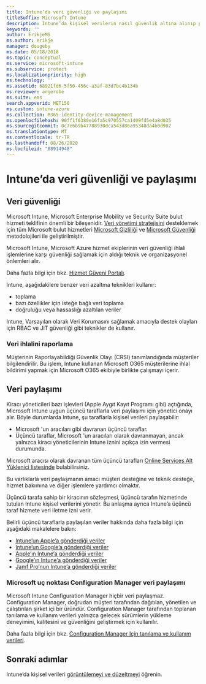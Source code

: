 ```yaml
---
title: Intune’da veri güvenliği ve paylaşımı
titleSuffix: Microsoft Intune
description: Intune’da kişisel verilerin nasıl güvenlik altına alınıp paylaşıldığını öğrenin.
keywords: ''
author: ErikjeMS
ms.author: erikje
manager: dougeby
ms.date: 05/18/2018
ms.topic: conceptual
ms.service: microsoft-intune
ms.subservice: protect
ms.localizationpriority: high
ms.technology: ''
ms.assetid: 68921fd6-5f50-456c-a3af-83d7bc4b134b
ms.reviewer: angerobe
ms.suite: ems
search.appverid: MET150
ms.custom: intune-azure
ms.collection: M365-identity-device-management
ms.openlocfilehash: 90ff1f6380e16fa5c970557ca1409fd5e4a8d035
ms.sourcegitcommit: 0c7e6b9b47788930dca543d86a95348da4b0d902
ms.translationtype: MT
ms.contentlocale: tr-TR
ms.lasthandoff: 08/26/2020
ms.locfileid: "88914948"
---
```

# <a name="data-security-and-sharing-in-intune"></a>Intune’da veri güvenliği ve paylaşımı


## <a name="data-security"></a>Veri güvenliği

Microsoft Intune, Microsoft Enterprise Mobility ve Security Suite bulut hizmeti teklifinin önemli bir bileşenidir. [Veri yönetimi stratejisini](https://www.microsoft.com/en-us/TrustCenter/Security/default.aspx) desteklemek için tüm Microsoft bulut hizmetleri [Microsoft Gizliliği](https://www.microsoft.com/en-us/trustcenter/privacy) ve [Microsoft Güvenliği](https://www.microsoft.com/en-us/trustcenter/security/) metodolojileri ile geliştirilmiştir.  

Microsoft Intune, Microsoft Azure hizmet ekiplerinin veri güvenliği ihlali işlemlerine karşı güvenliği sağlamak için aldığı teknik ve organizasyonel önlemleri alır.

Daha fazla bilgi için bkz. [Hizmet Güveni Portalı](https://www.microsoft.com/en-us/TrustCenter/stp).

Intune, aşağıdakilere benzer veri azaltma teknikleri kullanır:

- toplama
- bazı özellikler için isteğe bağlı veri toplama
- doğruluğu veya hassaslığı azaltılan veriler

Intune, Varsayılan olarak Veri Korumasını sağlamak amacıyla destek olayları için RBAC ve JiT güvenliği gibi teknikler de kullanır. 

### <a name="data-breach-reporting"></a>Veri ihlalini raporlama

Müşterinin Raporlayabildiği Güvenlik Olayı (CRSI) tanımlandığında müşteriler bilgilendirilir. Bu işlem, Intune kullanan Microsoft O365 müşterilerine ihlal bildirimi yapmak için Microsoft O365 ekibiyle birlikte çalışmayı içerir.

## <a name="data-sharing"></a>Veri paylaşımı

Kiracı yöneticileri bazı işlevleri (Apple Aygıt Kayıt Programı gibi) açtığında, Microsoft Intune uygun üçüncü taraflarla veri paylaşımı için yönetici onayı alır. Böyle durumlarda Intune, şu taraflarla kişisel verileri paylaşabilir:

- Microsoft 'un aracıları gibi davranan üçüncü taraflar.
- Üçüncü taraflar, Microsoft 'un aracıları olarak davranmayan, ancak yalnızca kiracı yöneticilerinin Intune iznini açıkça izin vermesi durumunda.

Microsoft aracısı olarak davranan tüm üçüncü tarafları [Online Services Alt Yüklenici listesinde](https://aka.ms/Online_Serv_Subcontractor_List) bulabilirsiniz.

Bu varlıklarla veri paylaşmanın amacı müşteri desteğine ve teknik desteğe, hizmet bakımına ve diğer işlemlere yardımcı olmaktır.

Üçüncü tarafa sahip bir kiracının sözleşmesi, üçüncü tarafın hizmetinde tutulan Intune kişisel verilerini yönetir. Bu anlaşma ayrıca Intune’a üçüncü taraf hizmete veri iletme izni verir.  

Belirli üçüncü taraflarla paylaşılan veriler hakkında daha fazla bilgi için aşağıdaki makalelere bakın:
- [Intune’un Apple’a gönderdiği veriler](data-intune-sends-to-apple.md)
- [Intune’un Google’a gönderdiği veriler](data-intune-sends-to-google.md)
- [Apple’ın Intune’a gönderdiği veriler](data-apple-sends-to-intune.md)
- [Google’ın Intune’a gönderdiği veriler](data-google-sends-to-intune.md)
- [Jamf Pro’nun Intune’a gönderdiği veriler](data-jamf-sends-to-intune.md)

### <a name="microsoft-endpoint-configuration-manager-data-sharing"></a>Microsoft uç noktası Configuration Manager veri paylaşımı

Microsoft Intune Configuration Manager hiçbir veri paylaşmaz. Configuration Manager, doğrudan müşteri tarafından dağıtılan, yönetilen ve çalıştırılan şirket içi bir üründür. Configuration Manager tarafından toplanan tanılama ve kullanım verileri yalnızca gelecek sürümlerin yükleme deneyimini, kalitesini ve güvenliğini geliştirmek için kullanılır.

Daha fazla bilgi için bkz. [Configuration Manager Için tanılama ve kullanım verileri](/configmgr/core/plan-design/diagnostics/diagnostics-and-usage-data). 


## <a name="next-steps"></a>Sonraki adımlar

Intune’da kişisel verileri [görüntülemeyi ve düzeltmeyi](privacy-data-view-correct.md) öğrenin.